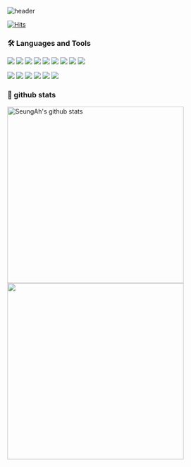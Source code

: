 
<!--
**JWdori/JWdori** is a ✨ _special_ ✨ repository because its `README.md` (this file) appears on your GitHub profile.

Here are some ideas to get you started:

- 🔭 I’m currently working on ...
ddd
- 🌱 I’m currently learning ...
- 👯 I’m looking to collaborate on ...
- 🤔 I’m looking for help with ...
- 💬 Ask me about ...
- 📫 How to reach me: ...
- 😄 Pronouns: ...
- ⚡ Fun fact: ...
-->
![header](https://capsule-render.vercel.app/api?type=waving&color=gradient&height=120&section=header&text=Jaewan's%20GitHub&fontSize=36&&fontColor=000000&animation=fadeIn    )

[![Hits](https://hits.seeyoufarm.com/api/count/incr/badge.svg?url=https%3A%2F%2Fgithub.com%2FJWdori&count_bg=%23FF6A0B&title_bg=%237C7C7C&icon=&icon_color=%23E7E7E7&title=hits&edge_flat=true)](https://hits.seeyoufarm.com)

### 🛠 Languages and Tools

<img src="https://img.shields.io/badge/CSS3-1572B6?style=flat-square&logo=CSS3&logoColor=white"/> </t>
<img src="https://img.shields.io/badge/HTML5-E34F26?style=flat-square&logo=HTML5&logoColor=white"/> 
<img src="https://img.shields.io/badge/JavaScript-F7DF1E?style=flat-square&logo=JavaScript&logoColor=white"/>
<img src="https://img.shields.io/badge/Python-3776AB?style=flat-square&logo=Python&logoColor=white"/>
<img src="https://img.shields.io/badge/dart-%230175C2?style=flat-square&logo=dart&logoColor=white"/>
<img src="https://img.shields.io/badge/JAVA-007396?style=flat-square&logo=Java&logoColor=white">
<img src="https://img.shields.io/badge/Kotlin-0095D5?&style=flat-square&logo=kotlin&logoColor=white">
<img src="https://img.shields.io/badge/C%23-239120?style=flat-square&logo=c-sharp&logoColor=white">
<img src="https://img.shields.io/badge/Lua-2C2D72?style=flat-square&logo=lua&logoColor=white">


<img src="https://img.shields.io/badge/Github-000000?style=flat-square&logo=github&logoColor=white"> </t>
<img src="https://img.shields.io/badge/Notion-000000?style=flat-square&logo=notion&logoColor=white">
<img src="https://img.shields.io/badge/Slack-4A154B?style=flat-square&logo=slack&logoColor=white">
<img src="https://img.shields.io/badge/Figma-F24E1E?style=flat-square&logo=figma&logoColor=white">
<img src="https://img.shields.io/badge/Unity-100000?style=flat-square&logo=unity&logoColor=white">
<img src="https://img.shields.io/badge/Git-E34F26?style=flat-square&logo=git&logoColor=white">


### :muscle: github stats


<a href="https://github.com/JWdori"><img align="left" style="width :400px" src="https://github-readme-stats.vercel.app/api?username=JWdori&bg_color==30,FF7F50,FF69B4&title_color=fff&text_color=fff&include_all_commits=true&show_icons=true&theme=gradient&hide=issues&hide_border=true&count_private=true&line_height=30&border_radius=15" alt="SeungAh's github stats"/></a>
<a href="https://github.com/JWdori"><img align="left" style="width :400px" src="https://github-readme-stats.vercel.app/api/top-langs/?username=JWdori&layout=compact&bg_color=30,FF7F50,FF69B4&title_color=fff&hide=css,GLSL,c%2B%2B,scss,c,jupyter%20notebook,ShaderLab,HLSL,HTML&text_color=fff&hide_border=true&card_width=400px&border_radius=12"/></a>


